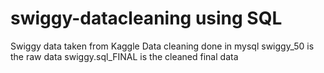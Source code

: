 # swiggy-datacleaning using SQL
Swiggy data taken from Kaggle 
Data cleaning done in mysql
swiggy_50 is the raw data
swiggy.sql_FINAL is the cleaned final data
